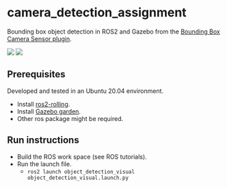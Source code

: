 # camera_detection_assignment

Bounding box object detection in ROS2 and Gazebo from the [Bounding Box Camera Sensor plugin](https://github.com/AmrElsersy/ign-sensors/blob/BoundingBox/tutorials/04_boundingbox_camera.md).

![](miscellaneous/object_detection_far.gif)
![](miscellaneous/object_detection_near.gif)

## Prerequisites
Developed and tested in an Ubuntu 20.04 environment.
- Install [ros2-rolling](https://docs.ros.org/en/rolling/Installation.html).
- Install [Gazebo garden](https://gazebosim.org/docs/garden/getstarted).
- Other ros package might be required.

## Run instructions
- Build the ROS work space (see ROS tutorials).
- Run the launch file.
	- `ros2 launch object_detection_visual object_detection_visual.launch.py`